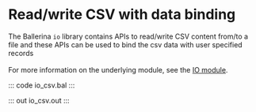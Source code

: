 # Read/write CSV with data binding

The Ballerina `io` library contains APIs to read/write CSV content from/to a file and these APIs can be used to bind the csv data with user specified records<br/><br/>
For more information on the underlying module, 
see the [IO module](https://lib.ballerina.io/ballerina/io/latest/).

::: code io_csv.bal :::

::: out io_csv.out :::